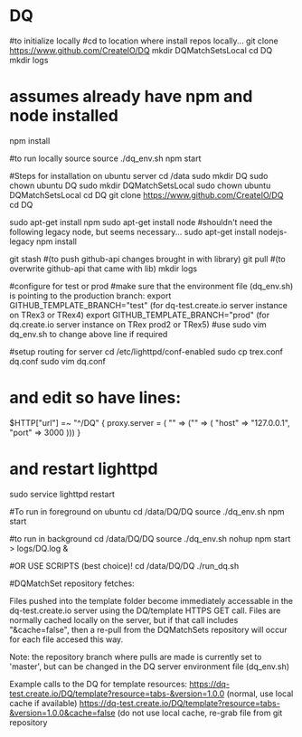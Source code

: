 # DQ
#to initialize locally
#cd to location where install repos locally...
git clone https://www.github.com/CreateIO/DQ
mkdir DQMatchSetsLocal
cd DQ
mkdir logs
# assumes already have npm and node installed
npm install

#to run locally
source source ./dq_env.sh
npm start

#Steps for installation on ubuntu server
cd /data
sudo mkdir DQ
sudo chown ubuntu DQ
sudo mkdir DQMatchSetsLocal
sudo chown ubuntu DQMatchSetsLocal
cd DQ
git clone https://www.github.com/CreateIO/DQ
cd DQ

sudo apt-get install npm
sudo apt-get install node
#shouldn't need the following legacy node, but seems necessary...
sudo apt-get install nodejs-legacy
npm install

git stash #(to push github-api changes brought in with library)
git pull #(to overwrite github-api that came with lib)
mkdir logs

#configure for test or prod
#make sure that the environment file (dq_env.sh) is pointing to the production branch:
export GITHUB_TEMPLATE_BRANCH="test" (for dq-test.create.io server instance on TRex3 or TRex4)
export GITHUB_TEMPLATE_BRANCH="prod" (for dq.create.io server instance on TRex prod2 or TRex5)
#use sudo vim dq_env.sh to change above line if required

#setup routing for server
cd /etc/lighttpd/conf-enabled
sudo cp trex.conf dq.conf
sudo vim dq.conf
# and edit so have lines:
$HTTP["url"] =~ "^/DQ" {
  proxy.server  = ( "" => ("" => ( "host" => "127.0.0.1", "port" => 3000 )))
}
# and restart lighttpd
sudo service lighttpd restart

#To run in foreground on ubuntu
cd /data/DQ/DQ
source ./dq_env.sh
npm start

#to run in background
cd /data/DQ/DQ
source ./dq_env.sh
nohup npm start > logs/DQ.log &

#OR USE SCRIPTS (best choice)!
cd /data/DQ/DQ
./run_dq.sh

#DQMatchSet repository fetches:

Files pushed into the template folder become immediately accessable in the dq-test.create.io server using the DQ/template HTTPS GET call.
Files are normally cached locally on the server, but if that call includes "&cache=false", then a re-pull from the DQMatchSets repository
 will occur for each file accesed this way.

Note: the repository branch where pulls are made is currently set to 'master', but can be changed in the DQ server environment file (dq_env.sh)

Example calls to the DQ for template resources:
https://dq-test.create.io/DQ/template?resource=tabs-&version=1.0.0  (normal, use local cache if available)
https://dq-test.create.io/DQ/template?resource=tabs-&version=1.0.0&cache=false (do not use local cache, re-grab file from git repository
